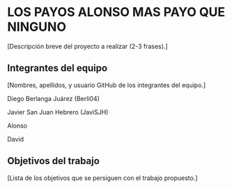 # LOS PAYOS ALONSO MAS PAYO QUE NINGUNO

[Descripción breve del proyecto a realizar (2-3 frases).]

## Integrantes del equipo

[Nombres, apellidos, y usuario GitHub de los integrantes del equipo.]

Diego Berlanga Juárez (Berli04)

Javier San Juan Hebrero (JaviSJH)

Alonso

David

## Objetivos del trabajo

[Lista de los objetivos que se persiguen con el trabajo propuesto.]
